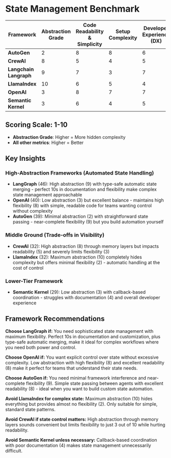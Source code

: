 # State Management Benchmark

| **Framework** | **Abstraction Grade** | **Code Readability & Simplicity** | **Setup Complexity** | **Developer Experience (DX)** | **Documentation & Clarity** | **Flexibility & Customization** | **Total** |
|--------------|----------------------|-----------------------------------|---------------------|------------------------------|----------------------------|--------------------------------|-----------|
| **AutoGen** | 2 | 8 | 8 | 6 | 6 | 9 | **39** |
| **CrewAI** | 8 | 5 | 4 | 5 | 7 | 3 | **32** |
| **Langchain Langraph** | 9 | 7 | 3 | 7 | 10 | 10 | **46** |
| **LlamaIndex** | 10 | 6 | 5 | 4 | 5 | 2 | **32** |
| **OpenAI** | 3 | 8 | 7 | 7 | 7 | 8 | **40** |
| **Semantic Kernel** | 3 | 6 | 4 | 5 | 4 | 7 | **29** |

## Scoring Scale: 1-10
- **Abstraction Grade**: Higher = More hidden complexity
- **All other metrics**: Higher = Better

## Key Insights

### High-Abstraction Frameworks (Automated State Handling)
- **LangGraph** (46): High abstraction (9) with type-safe automatic state merging - perfect 10s in documentation and flexibility make complex state management approachable
- **OpenAI** (40): Low abstraction (3) but excellent balance - maintains high flexibility (8) with simple, readable code for teams wanting control without complexity
- **AutoGen** (39): Minimal abstraction (2) with straightforward state passing - near-complete flexibility (9) but you build automation yourself

### Middle Ground (Trade-offs in Visibility)
- **CrewAI** (32): High abstraction (8) through memory layers but impacts readability (5) and severely limits flexibility (3)
- **LlamaIndex** (32): Maximum abstraction (10) completely hides complexity but offers minimal flexibility (2) - automatic handling at the cost of control

### Lower-Tier Framework
- **Semantic Kernel** (29): Low abstraction (3) with callback-based coordination - struggles with documentation (4) and overall developer experience

## Framework Recommendations

**Choose LangGraph if:** You need sophisticated state management with maximum flexibility. Perfect 10s in documentation and customization, plus type-safe automatic merging, make it ideal for complex workflows where you need both power and control.

**Choose OpenAI if:** You want explicit control over state without excessive complexity. Low abstraction with high flexibility (8) and excellent readability (8) make it perfect for teams that understand their state needs.

**Choose AutoGen if:** You need minimal framework interference and near-complete flexibility (9). Simple state passing between agents with excellent readability (8) - ideal when you want to build custom state automation.

**Avoid LlamaIndex for complex state:** Maximum abstraction (10) hides everything but provides almost no flexibility (2). Only suitable for simple, standard state patterns.

**Avoid CrewAI if state control matters:** High abstraction through memory layers sounds convenient but limits flexibility to just 3 out of 10 while hurting readability.

**Avoid Semantic Kernel unless necessary:** Callback-based coordination with poor documentation (4) makes state management unnecessarily difficult.
